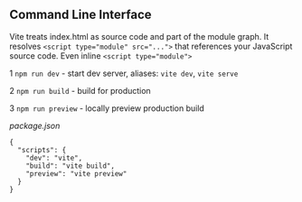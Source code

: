 ## Command Line Interface


Vite treats index.html as source code and part of the module graph. It resolves `<script type="module" src="...">` that references your JavaScript source code. Even inline `<script type="module">`

1 `npm run dev` - start dev server, aliases: `vite dev`, `vite serve`

2 `npm run build` - build for production 

3 `npm run preview` - locally preview production build


_package.json_
```
{
  "scripts": {
    "dev": "vite",
    "build": "vite build",
    "preview": "vite preview"
  }
}
```